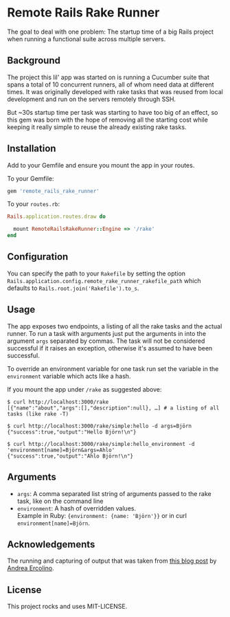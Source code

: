 # Remote Rails Rake Runner

The goal to deal with one problem: The startup time of a big Rails
project when running a functional suite across multiple servers.

## Background
The project this lil' app was started on is running a Cucumber suite
that spans a total of 10 concurrent runners, all of whom need data at
different times. It was originally developed with rake tasks that was
reused from local development and run on the servers remotely through SSH.

But ~30s startup time per task was starting to have too big of an effect,
so this gem was born with the hope of removing all the starting cost while
keeping it really simple to reuse the already existing rake tasks.

## Installation

Add to your Gemfile and ensure you mount the app in your routes.

To your Gemfile:

```ruby
gem 'remote_rails_rake_runner'
```

To your `routes.rb`:

```ruby
Rails.application.routes.draw do

  mount RemoteRailsRakeRunner::Engine => '/rake'
end
```

## Configuration

You can specify the path to your `Rakefile` by setting the option
`Rails.application.config.remote_rake_runner_rakefile_path` which defaults to
`Rails.root.join('Rakefile').to_s`.

## Usage

The app exposes two endpoints, a listing of all the rake tasks and the actual
runner. To run a task with arguments just put the arguments in into the argument
`args` separated by commas. The task will not be considered successful if it
raises an exception, otherwise it's assumed to have been successful.

To override an environment variable for one task run set the variable in the
`environment` variable which acts like a hash.

If you mount the app under `/rake` as suggested above:

```shell
$ curl http://localhost:3000/rake
[{"name":"about","args":[],"description":null}, …] # a listing of all tasks (like rake -T)

$ curl http://localhost:3000/rake/simple:hello -d args=Björn
{"success":true,"output":"Hello Björn!\n"}

$ curl http://localhost:3000/rake/simple:hello_environment -d 'environment[name]=Björn&args=Ahlo'
{"success":true,"output":"Ahlo Björn!\n"}
```

## Arguments

* `args`: A comma separated list string of arguments passed to the rake task,
  like on the command line
* `environment`: A hash of overridden values.  
  Example in Ruby: `{environment: {name: 'Björn'}}` or in curl
  `environment[name]=Björn`.

## Acknowledgements

The running and capturing of output that was taken from
[this blog post](http://andowebsit.es/blog/noteslog.com/post/how-to-run-rake-tasks-programmatically/)
by [Andrea Ercolino].

[Andrea Ercolino]: https://github.com/aercolino/

## License

This project rocks and uses MIT-LICENSE.
